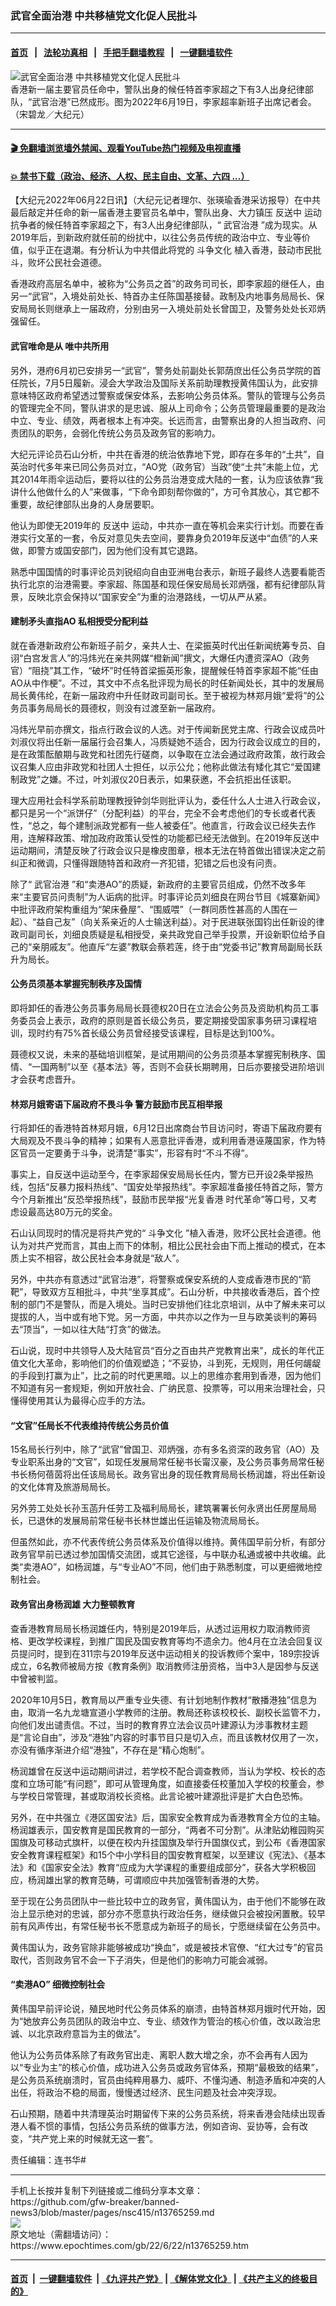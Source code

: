 ### 武官全面治港 中共移植党文化促人民批斗
------------------------

#### [首页](https://github.com/gfw-breaker/banned-news3/blob/master/README.md) &nbsp;&nbsp;|&nbsp;&nbsp; [法轮功真相](https://github.com/begood0513/basic/blob/master/README.md)  &nbsp;&nbsp;|&nbsp;&nbsp; [手把手翻墙教程](https://github.com/gfw-breaker/guides/wiki)  &nbsp;&nbsp;|&nbsp;&nbsp; [一键翻墙软件](https://github.com/gfw-breaker/nogfw/blob/master/README.md)  



<div><img alt="武官全面治港 中共移植党文化促人民批斗" class="attachment-djy_600_400 size-djy_600_400 wp-post-image" src="https://i.epochtimes.com/assets/uploads/2022/06/id13765260-1559551@1200x1200-600x400.jpg"/>
<div class="caption">
 香港新一届主要官员任命中，警队出身的候任特首李家超之下有3人出身纪律部队，“武官治港”已然成形。图为2022年6月19日，李家超率新班子出席记者会。（宋碧龙／大纪元）
</div></div><hr/>

#### [ 🎬  免翻墙浏览墙外禁闻、观看YouTube热门视频及电视直播](https://github.com/gfw-breaker/HelloWorld)

#### [ 💥  禁书下载（政治、经济、人权、民主自由、文革、六四 ...）](https://github.com/gfw-breaker/books/blob/master/README.md)

<div><p>
 【大纪元2022年06月22日讯】（大纪元记者理尔、张瑛瑜香港采访报导）在中共最后敲定并任命的新一届香港主要官员名单中，警队出身、大力镇压
 <ok href="https://www.epochtimes.com/gb/tag/%E5%8F%8D%E9%80%81%E4%B8%AD.html">
  反送中
 </ok>
 运动抗争者的候任特首李家超之下，有3人出身纪律部队，“
 <ok href="https://www.epochtimes.com/gb/tag/%E6%AD%A6%E5%AE%98%E6%B2%BB%E6%B8%AF.html">
  武官治港
 </ok>
 ”成为现实。从2019年后，到新政府就任前的纷扰中，以往公务员传统的政治中立、专业等价值，似乎正在退潮。有分析认为中共借此将党的
 <ok href="https://www.epochtimes.com/gb/tag/%E6%96%97%E4%BA%89%E6%96%87%E5%8C%96.html">
  斗争文化
 </ok>
 植入香港，鼓动市民批斗，败坏公民社会道德。
</p>
<p>
 香港政府高层名单中，被称为“公务员之首”的政务司司长，即李家超的继任人，由另一“武官”，入境处前处长、特首办主任陈国基接替。政制及内地事务局局长、保安局局长则继承上一届政府，分别由另一入境处前处长曾国卫，及警务处处长邓炳强留任。
</p>
<h4>
 武官唯命是从 唯中共所用
</h4>
<p>
 另外，港府6月初已安排另一“武官”，警务处前副处长郭荫庶出任公务员学院的首任院长，7月5日履新。浸会大学政治及国际关系前助理教授黄伟国认为，此安排意味特区政府希望透过警察或保安体系，去影响公务员体系。警队的管理与公务员的管理完全不同，警队讲求的是忠诚、服从上司命令；公务员管理最重要的是政治中立、专业、绩效，两者根本上有冲突。长远而言，由警察出身的人担当政府、问责团队的职务，会弱化传统公务员及政务官的影响力。
</p>
<p>
 大纪元评论员石山分析，中共在香港的统治依靠地下党，即存在多年的“土共”，自英治时代多年来已同公务员对立，“AO党（政务官）当政”使“土共”未能上位，尤其2014年雨伞运动后，要将以往的公务员治港变成大陆的一套，认为应该依靠“我讲什么他做什么的人”来做事，“下命令即刻帮你做的”，方可令其放心，其它都不重要，故纪律部队出身的人身居要职。
</p>
<p>
 他认为即使无2019年的
 <ok href="https://www.epochtimes.com/gb/tag/%E5%8F%8D%E9%80%81%E4%B8%AD.html">
  反送中
 </ok>
 运动，中共亦一直在等机会来实行计划。而要在香港实行文革的一套，令反对意见失去空间，要靠身负2019年反送中“血债”的人来做，即警方或国安部门，因为他们没有其它退路。
</p>
<p>
 熟悉中国国情的时事评论员刘锐绍向自由亚洲电台表示，新班子最终人选要看能否执行北京的治港需要。李家超、陈国基和现任保安局局长邓炳强，都有纪律部队背景，反映北京会保持以“国家安全”为重的治港路线，一切从严从紧。
</p>
<h4>
 建制矛头直指AO 私相授受分配利益
</h4>
<p>
 就在香港新政府公布新班子前夕，亲共人士、在梁振英时代出任新闻统筹专员、自诩“白宫发言人”的冯炜光在亲共网媒“橙新闻”撰文，大爆任内遭资深AO（政务官）“阻挠”其工作，“破坏”时任特首梁振英形象，提醒候任特首李家超不能“任由AO从中作梗”。不过，其文中不点名批评现为局长的时任新闻处长，其中的发展局局长黄伟纶，在新一届政府中升任财政司副司长。至于被视为林郑月娥“爱将”的公务员事务局局长的聂德权，则没有过渡至新一届政府。
</p>
<p>
 冯炜光早前亦撰文，指点行政会议的人选。对于传闻新民党主席、行政会议成员叶刘淑仪将出任新一届届行会召集人，冯质疑她不适合，因为行政会议成立的目的，是在政策酝酿期与政党和社团先行磋商，以争取在立法会通过政府政策，故行政会议召集人应由非政党和社团人士担任，以示公允；他称此做法有矮化其它“爱国建制政党”之嫌。不过，叶刘淑仪20日表示，如果获邀，不会抗拒出任该职。
</p>
<p>
 理大应用社会科学系前助理教授钟剑华则批评认为，委任什么人士进入行政会议，都只是另一个“派饼仔”（分配利益）的平台，完全不会考虑他们的专长或者代表性，“总之，每个建制派政党都有一些人被委任”。他直言，行政会议已经失去作用，连解释政策、增加政府政策认受性的功能都已经无法做到。在2019年反送中运动期间，清楚反映了行政会议只是橡皮图章，根本无法在特首做出错误决定之前纠正和微调，只懂得跟随特首和政府一齐犯错，犯错之后也没有问责。
</p>
<p>
 除了“
 <ok href="https://www.epochtimes.com/gb/tag/%E6%AD%A6%E5%AE%98%E6%B2%BB%E6%B8%AF.html">
  武官治港
 </ok>
 ”和“卖港AO”的质疑，新政府的主要官员组成，仍然不改多年来“主要官员问责制”为人诟病的批评。时事评论员刘细良在网台节目《城寨新闻》中批评政府架构重组为“架床叠屋”、“围威喂”（一群同质性甚高的人围在一起）、“益自己友”（向关系亲近的人士输送利益）。对于民进联张国钧出任新设的律政司副司长，刘细良质疑是私相授受，亲共政党自己举手投票，开设新职位给予自己的“亲朋戚友”。他直斥“左婆”教联会蔡若莲，终于由“党委书记”教育局副局长跃升为局长。
</p>
<h4>
 公务员须基本掌握宪制秩序及国情
</h4>
<p>
 即将卸任的香港公务员事务局局长聂德权20日在立法会公务员及资助机构员工事务委员会上表示，政府的原则是首长级公务员，要定期接受国家事务研习课程培训，现时约有75%首长级公务员曾经接受该课程，目标是达到100%。
</p>
<p>
 聂德权又说，未来的基础培训框架，是试用期间的公务员须基本掌握宪制秩序、国情、“一国两制”以至《基本法》等，否则不会获长期聘用，日后亦要接受进阶培训才会获考虑晋升。
</p>
<h4>
 林郑月娥寄语下届政府不畏斗争 警方鼓励市民互相举报
</h4>
<p>
 行将卸任的香港特首林郑月娥，6月12日出席商台节目访问时，寄语下届政府要有大局观及不畏斗争的精神；如果有人恶意批评香港，或利用香港诬蔑国家，作为特区官员一定要勇于斗争，说清楚“事实”，形容有时“不斗不得”。
</p>
<p>
 事实上，自反送中运动至今，在李家超保安局局长任内，警方已开设2条举报热线，包括“反暴力报料热线”、“国安处举报热线”。李家超准备接任特首之际，警方今个月新推出“反恐举报热线”，鼓励市民举报“光复香港 时代革命”等口号，又考虑设最高达80万元的奖金。
</p>
<p>
 石山认同现时的情况是将共产党的“
 <ok href="https://www.epochtimes.com/gb/tag/%E6%96%97%E4%BA%89%E6%96%87%E5%8C%96.html">
  斗争文化
 </ok>
 ”植入香港，败坏公民社会道德。他认为对共产党而言，其由上而下的体制，相比公民社会由下而上推动的模式，在本质上实不相容，故公民社会本身就是“敌人”。
</p>
<p>
 另外，中共亦有意透过“武官治港”，将警察或保安系统的人变成香港市民的“箭靶”，导致双方互相批斗，中共“坐享其成”。石山分析，中共接收香港后，首个控制的部门不是警队，而是入境处。当时已安排他们往北京培训，从中了解未来可以提拔的人，当中或有地下党。另一方面，中共亦以之作为一旦与欧美谈判的筹码去“顶当”，一如以往大陆“打贪”的做法。
</p>
<p>
 石山说，现时中共领导人及大陆官员“百分之百由共产党教育出来”，成长的年代正值文化大革命，影响他们的价值观塑造；“不妥协，斗到死，无规则，用任何龌龊的手段到打赢为止”，比之前的时代更黑暗。以上的思维亦套用到香港，因为他们不知道有另一套规矩，例如开放社会、广纳民意、投票等，可以用来治理社会，只懂得使用其认为最得心应手的方法。
</p>
<h4>
 “文官”任局长不代表维持传统公务员价值
</h4>
<p>
 15名局长行列中，除了“武官”曾国卫、邓炳强，亦有多名资深的政务官（AO）及专业职系出身的“文官”，如现任发展局常任秘书长甯汉豪，及公务员事务局常任秘书长杨何蓓茵将出任该局局长。政务官出身的现任教育局局长杨润雄，将出任新设的文化体育及旅游局局长。
</p>
<p>
 另外劳工处处长孙玉菡升任劳工及福利局局长，建筑署署长何永贤出任房屋局局长，已退休的发展局前常任秘书长林世雄出任运输及物流局局长。
</p>
<p>
 但虽然如此，亦不代表传统公务员体系及价值得以维持。黄伟国早前分析，有部分政务官早前已透过参加国情交流团，或其它途径，与中联办私通或被中共收编。此类“卖港AO”，如杨润雄，与“专业AO”不同，他们由于熟悉制度，可以更细微地控制社会。
</p>
<h4>
 政务官出身杨润雄 大力整顿教育
</h4>
<p>
 查香港教育局局长杨润雄任内，特别是2019年后，从透过运用权力取消教师资格、更改学校课程，到推广国民及国安教育等均不遗余力。他4月在立法会回复议员提问时，提到在311宗与2019年反送中运动相关的投诉教师个案中，189宗投诉成立，6名教师被局方按《教育条例》取消教师注册资格，当中3人是因参与反送中曾被判监。
</p>
<p>
 2020年10月5日，教育局以严重专业失德、有计划地制作教材“散播港独”信息为由，取消一名九龙塘宣道小学教师的注册。教局还称该校校长、副校长监管不力，向他们发出谴责信。不过，当时的教育界立法会议员叶建源认为涉事教材主题是“言论自由”，涉及“港独”内容的时事节目只是切入点，而且该教材仅用了一次，亦没有循序渐进介绍“港独”，不存在是“精心炮制”。
</p>
<p>
 杨润雄曾在反送中运动期间讲过，若学校不配合调查教师，当认为学校、校长的态度和立场可能“有问题”，即可从管理角度，如直接委任校董加入学校的校董会，参与学校日常管理，甚或取消校长资格。此言论被叶建源批评是扩大白色恐怖。
</p>
<p>
 另外，在中共强立《港区国安法》后，国家安全教育成为香港教育全方位的主轴。杨润雄表示，国安教育是国民教育的一部分，“两者不可分割”。从津贴幼稚园购买国旗及可移动式旗杆，以便在校内升挂国旗及举行升国旗仪式，到公布《香港国家安全教育课程框架》和15个中小学科目的国安教育框架，以至建议《宪法》、《基本法》和《国家安全法》教育“应成为大学课程的重要组成部分”，获各大学积极回应，杨润雄出掌的教育范畴，可谓顺应中共加强管制香港的大势。
</p>
<p>
 至于现在公务员团队中一些比较中立的政务官，黄伟国认为，由于他们不能够在政治上显示绝对的忠诚，部分亦不愿意执行政治任务，继续做只会被投闲置散。较早前有风声传出，有常任秘书长不愿意成为新班子的局长，宁愿继续留在公务员中。
</p>
<p>
 黄伟国认为，政务官除非能够被成功“换血”，或是被技术官僚、“红大过专”的官员取代，否则政务官不会一下子消失，但是他们的影响力可能会减弱。
</p>
<h4>
 “卖港AO” 细微控制社会
</h4>
<p>
 黄伟国早前评论说，殖民地时代公务员体系的崩溃，由特首林郑月娥时代开始，因为“她放弃公务员团队的政治中立、专业、绩效作为管治的核心价值，改以政治忠诚、以北京政府意旨为主的做法”。
</p>
<p>
 他认为公务员体系除了有政务官出走、离职人数大增之余，亦不会再有人因为以“专业为主”的核心价值，成功进入公务员或政务官体系，预期“最极致的结果”，是公务员系统崩溃时，官员由纯粹用暴力、威吓、不懂沟通、制造矛盾和冲突的人出任，将政治不稳的局面，慢慢透过经济、民生问题及社会冲突浮现。
</p>
<p>
 石山预期，随着中共清理英治时期留传下来的公务员系统，将来香港会陆续出现香港人看不惯的事情，包括公务员系统的做事方法，例如咨询、妥协等，会有改变，“共产党上来的时候就无这一套”。
</p>
<p>
 责任编辑：连书华#
</p>
</div>
<hr/>
手机上长按并复制下列链接或二维码分享本文章：<br/>
https://github.com/gfw-breaker/banned-news3/blob/master/pages/nsc415/n13765259.md <br/>
<a href='https://github.com/gfw-breaker/banned-news3/blob/master/pages/nsc415/n13765259.md'><img src='https://github.com/gfw-breaker/banned-news3/blob/master/pages/nsc415/n13765259.md.png'/></a> <br/>
原文地址（需翻墙访问）：https://www.epochtimes.com/gb/22/6/22/n13765259.htm


------------------------
#### [首页](https://github.com/gfw-breaker/banned-news3/blob/master/README.md) &nbsp;|&nbsp; [一键翻墙软件](https://github.com/gfw-breaker/nogfw/blob/master/README.md) &nbsp;| [《九评共产党》](https://github.com/gfw-breaker/9ping.md/blob/master/README.md#九评之一评共产党是什么) | [《解体党文化》](https://github.com/gfw-breaker/jtdwh.md/blob/master/README.md) | [《共产主义的终极目的》](https://github.com/gfw-breaker/gczydzjmd.md/blob/master/README.md)


<img src='http://gfw-breaker.win/banned-news3/pages/nsc415/n13765259.md' width='0px' height='0px'/>